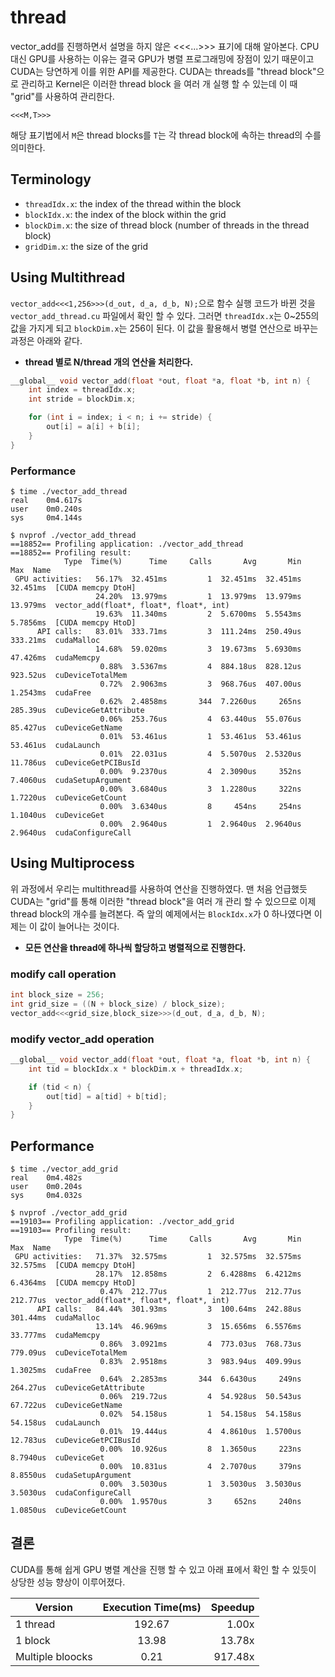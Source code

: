 # thread

vector_add를 진행하면서 설명을 하지 않은 <<<...>>> 표기에 대해 알아본다. CPU 대신 GPU를 사용하는 이유는 결국 GPU가 병렬 프로그래밍에 장점이 있기 때문이고 CUDA는 당연하게 이를 위한 API를 제공한다. CUDA는 threads를 "thread block"으로 관리하고 Kernel은 이러한 thread block 을 여러 개 실행 할 수 있는데 이 때 "grid"를 사용하여 관리한다. 

```<<<M,T>>>```

해당 표기법에서 `M`은 thread blocks를 `T`는 각 thread block에 속하는 thread의 수를 의미한다.

## Terminology

- `threadIdx.x`: the index of the thread within the block
- `blockIdx.x`: the index of the block within the grid
- `blockDim.x`: the size of thread block (number of threads in the thread block)
- `gridDim.x`: the size of the grid

## Using Multithread

`vector_add<<<1,256>>>(d_out, d_a, d_b, N);`으로 함수 실행 코드가 바뀐 것을 `vector_add_thread.cu` 파일에서 확인 할 수 있다. 그러면 `threadIdx.x`는 0~255의 값을 가지게 되고 `blockDim.x`는 256이 된다. 이 값을 활용해서 병렬 연산으로 바꾸는 과정은 아래와 같다.

- **thread 별로 N/thread 개의 연산을 처리한다.**

```c
__global__ void vector_add(float *out, float *a, float *b, int n) {
    int index = threadIdx.x;
    int stride = blockDim.x;

    for (int i = index; i < n; i += stride) {
        out[i] = a[i] + b[i];
    }
}
```

### Performance
```
$ time ./vector_add_thread
real    0m4.617s
user    0m0.240s
sys     0m4.144s
```

```
$ nvprof ./vector_add_thread
==18852== Profiling application: ./vector_add_thread
==18852== Profiling result:
            Type  Time(%)      Time     Calls       Avg       Min       Max  Name
 GPU activities:   56.17%  32.451ms         1  32.451ms  32.451ms  32.451ms  [CUDA memcpy DtoH]
                   24.20%  13.979ms         1  13.979ms  13.979ms  13.979ms  vector_add(float*, float*, float*, int)
                   19.63%  11.340ms         2  5.6700ms  5.5543ms  5.7856ms  [CUDA memcpy HtoD]
      API calls:   83.01%  333.71ms         3  111.24ms  250.49us  333.21ms  cudaMalloc
                   14.68%  59.020ms         3  19.673ms  5.6930ms  47.426ms  cudaMemcpy
                    0.88%  3.5367ms         4  884.18us  828.12us  923.52us  cuDeviceTotalMem
                    0.72%  2.9063ms         3  968.76us  407.00us  1.2543ms  cudaFree
                    0.62%  2.4858ms       344  7.2260us     265ns  285.39us  cuDeviceGetAttribute
                    0.06%  253.76us         4  63.440us  55.076us  85.427us  cuDeviceGetName
                    0.01%  53.461us         1  53.461us  53.461us  53.461us  cudaLaunch
                    0.01%  22.031us         4  5.5070us  2.5320us  11.786us  cuDeviceGetPCIBusId
                    0.00%  9.2370us         4  2.3090us     352ns  7.4060us  cudaSetupArgument
                    0.00%  3.6840us         3  1.2280us     322ns  1.7220us  cuDeviceGetCount
                    0.00%  3.6340us         8     454ns     254ns  1.1040us  cuDeviceGet
                    0.00%  2.9640us         1  2.9640us  2.9640us  2.9640us  cudaConfigureCall
```

## Using Multiprocess

위 과정에서 우리는 multithread를 사용하여 연산을 진행하였다. 맨 처음 언급했듯 CUDA는 "grid"를 통해 이러한 "thread block"을 여러 개 관리 할 수 있으므로 이제 thread block의 개수를 늘려본다. 즉 앞의 예제에서는 `BlockIdx.x`가 0 하나였다면 이제는 이 값이 늘어나는 것이다.

- **모든 연산을 thread에 하나씩 할당하고 병렬적으로 진행한다.**

### modify call operation

```c
int block_size = 256;
int grid_size = ((N + block_size) / block_size);
vector_add<<<grid_size,block_size>>>(d_out, d_a, d_b, N);
```

### modify vector_add operation

```c
__global__ void vector_add(float *out, float *a, float *b, int n) {
    int tid = blockIdx.x * blockDim.x + threadIdx.x;

    if (tid < n) {
        out[tid] = a[tid] + b[tid];
    }
}
```

## Performance
```
$ time ./vector_add_grid
real    0m4.482s
user    0m0.204s
sys     0m4.032s
```

```
$ nvprof ./vector_add_grid
==19103== Profiling application: ./vector_add_grid
==19103== Profiling result:
            Type  Time(%)      Time     Calls       Avg       Min       Max  Name
 GPU activities:   71.37%  32.575ms         1  32.575ms  32.575ms  32.575ms  [CUDA memcpy DtoH]
                   28.17%  12.858ms         2  6.4288ms  6.4212ms  6.4364ms  [CUDA memcpy HtoD]
                    0.47%  212.77us         1  212.77us  212.77us  212.77us  vector_add(float*, float*, float*, int)
      API calls:   84.44%  301.93ms         3  100.64ms  242.88us  301.44ms  cudaMalloc
                   13.14%  46.969ms         3  15.656ms  6.5576ms  33.777ms  cudaMemcpy
                    0.86%  3.0921ms         4  773.03us  768.73us  779.09us  cuDeviceTotalMem
                    0.83%  2.9518ms         3  983.94us  409.99us  1.3025ms  cudaFree
                    0.64%  2.2853ms       344  6.6430us     249ns  264.27us  cuDeviceGetAttribute
                    0.06%  219.72us         4  54.928us  50.543us  67.722us  cuDeviceGetName
                    0.02%  54.158us         1  54.158us  54.158us  54.158us  cudaLaunch
                    0.01%  19.444us         4  4.8610us  1.5700us  12.783us  cuDeviceGetPCIBusId
                    0.00%  10.926us         8  1.3650us     223ns  8.7940us  cuDeviceGet
                    0.00%  10.831us         4  2.7070us     379ns  8.8550us  cudaSetupArgument
                    0.00%  3.5030us         1  3.5030us  3.5030us  3.5030us  cudaConfigureCall
                    0.00%  1.9570us         3     652ns     240ns  1.0850us  cuDeviceGetCount
```

## 결론
CUDA를 통해 쉽게 GPU 병렬 계산을 진행 할 수 있고 아래 표에서 확인 할 수 있듯이 상당한 성능 향상이 이루어졌다.

| Version | Execution Time(ms) | Speedup |
|---|:---:|---:|
| 1 thread | 192.67 | 1.00x |
| 1 block | 13.98 | 13.78x |
| Multiple bloocks | 0.21 | 917.48x |
